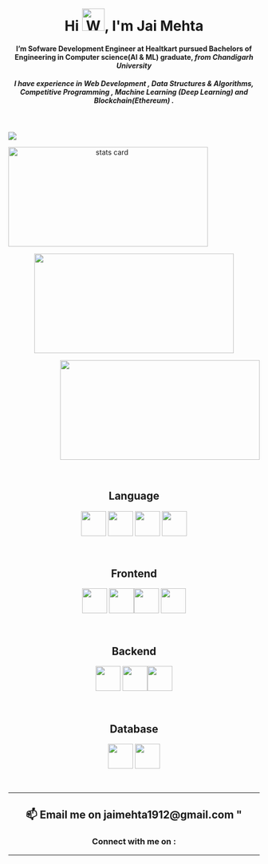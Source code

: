 <h1 align="center">Hi <img src="https://raw.githubusercontent.com/nixin72/nixin72/master/wave.gif" 
         alt="Waving hand animated gif"
        height="45"
         width="45" />, I'm Jai Mehta </h1>
<h4 align="center">
I’m Sofware Development Engineer at Healtkart pursued Bachelors of Engineering in Computer science(AI & ML) graduate, <I>from Chandigarh University</I></h4><h5 align="center">I have experience in Web Development , Data Structures & Algorithms, Competitive Programming , Machine Learning (<I>Deep Learning</I>) and Blockchain(Ethereum) .</h5> 
</h5>
<br>
<p align="left"> <img src="https://komarev.com/ghpvc/?username=sahilverma3120&label=Profile%20views&color=0e75b6&style=flat%22%20alt=%22sahilverma3120" /> </p>
<p>
<a align= "center" href="https://github.com/onso19">
<img alt= "stats card" height="200px" width="400" src="https://github-readme-streak-stats.herokuapp.com/?user=onso19&theme=radical"></a>
<p align="center">
<img height="200px" width="400" src="https://github-readme-stats.vercel.app/api?username=onso19&count_private=true&theme=radical&show_icons=true" /></p><p align="right">
<img height="200px" width="400" src="https://github-readme-stats.vercel.app/api/top-langs/?username=onso19&layout=compact&theme=radical" /></p></p>
<p align="center">
         <br>
         <h2 align="center">Language</h2><p align="center">
  <img height="50" width="50" src="https://img.icons8.com/color/48/000000/c-plus-plus-logo.png" /> <img height="50" width="50" src="https://img.icons8.com/color/48/000000/javascript.png"/> <img height="50" width="50" src="https://img.icons8.com/color/48/000000/python.png" /> <img height="50" width="50" src="https://img.icons8.com/color/48/000000/java-coffee-cup-logo.png" /> </p><br>     
<p>
    <h2 align="center"> Frontend</h2><p align="center"><img height="50" width="50" src="https://img.icons8.com/color/48/000000/css3.png" />
         <img height="50" width="50" src="https://img.icons8.com/plasticine/100/000000/react.png"/><img height="50" width="50" src="https://img.icons8.com/color/48/000000/html-5.png" /> <img height="50" width="50" src="https://img.icons8.com/color/48/000000/bootstrap.png" /></p></p><br> 
<p>
    <h2 align="center"> Backend</h2><p align="center"><img height="50" width="50" src="https://img.icons8.com/ios/50/000000/solidity.png"/>
   <img height="50" width="50" src="https://img.icons8.com/color/48/000000/nodejs.png"/><img height="50" width="50" src="https://img.icons8.com/color/48/000000/ethereum.png"/></p></p><br> 
   <p>
    <h2 align="center"> Database</h2><p align="center"><img height="50" width="50" src="https://img.icons8.com/color/48/000000/mysql-logo.png"/> <img height="50" width="50" src="https://img.icons8.com/color/48/000000/mongodb.png" /><br></p>
<br>
<hr>
<p align ="center">
<h2 align="center"> 
         📫 Email me on jaimehta1912@gmail.com "
</h2>
</p>
<h3 align="center">Connect with me on :</h3>
<p align="center">

</p>
<hr>

